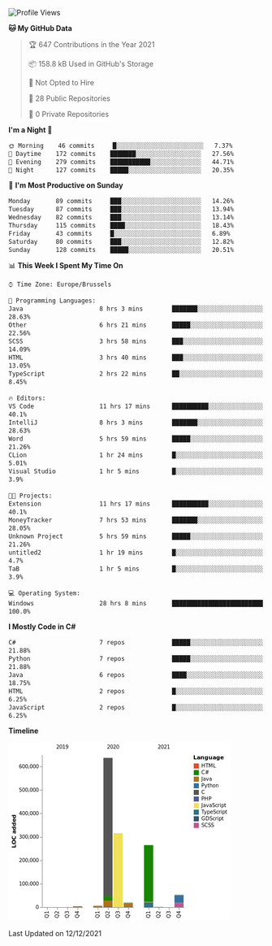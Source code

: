 <!--START_SECTION:waka-->
![Profile Views](http://img.shields.io/badge/Profile%20Views-0-blue)

**🐱 My GitHub Data** 

> 🏆 647 Contributions in the Year 2021
 > 
> 📦 158.8 kB Used in GitHub's Storage 
 > 
> 🚫 Not Opted to Hire
 > 
> 📜 28 Public Repositories 
 > 
> 🔑 0 Private Repositories  
 > 
**I'm a Night 🦉** 

```text
🌞 Morning    46 commits     █░░░░░░░░░░░░░░░░░░░░░░░░   7.37% 
🌆 Daytime    172 commits    ███████░░░░░░░░░░░░░░░░░░   27.56% 
🌃 Evening    279 commits    ███████████░░░░░░░░░░░░░░   44.71% 
🌙 Night      127 commits    █████░░░░░░░░░░░░░░░░░░░░   20.35%

```
📅 **I'm Most Productive on Sunday** 

```text
Monday       89 commits     ███░░░░░░░░░░░░░░░░░░░░░░   14.26% 
Tuesday      87 commits     ███░░░░░░░░░░░░░░░░░░░░░░   13.94% 
Wednesday    82 commits     ███░░░░░░░░░░░░░░░░░░░░░░   13.14% 
Thursday     115 commits    ████░░░░░░░░░░░░░░░░░░░░░   18.43% 
Friday       43 commits     █░░░░░░░░░░░░░░░░░░░░░░░░   6.89% 
Saturday     80 commits     ███░░░░░░░░░░░░░░░░░░░░░░   12.82% 
Sunday       128 commits    █████░░░░░░░░░░░░░░░░░░░░   20.51%

```


📊 **This Week I Spent My Time On** 

```text
⌚︎ Time Zone: Europe/Brussels

💬 Programming Languages: 
Java                     8 hrs 3 mins        ███████░░░░░░░░░░░░░░░░░░   28.63% 
Other                    6 hrs 21 mins       █████░░░░░░░░░░░░░░░░░░░░   22.56% 
SCSS                     3 hrs 58 mins       ███░░░░░░░░░░░░░░░░░░░░░░   14.09% 
HTML                     3 hrs 40 mins       ███░░░░░░░░░░░░░░░░░░░░░░   13.05% 
TypeScript               2 hrs 22 mins       ██░░░░░░░░░░░░░░░░░░░░░░░   8.45%

🔥 Editors: 
VS Code                  11 hrs 17 mins      ██████████░░░░░░░░░░░░░░░   40.1% 
IntelliJ                 8 hrs 3 mins        ███████░░░░░░░░░░░░░░░░░░   28.63% 
Word                     5 hrs 59 mins       █████░░░░░░░░░░░░░░░░░░░░   21.26% 
CLion                    1 hr 24 mins        █░░░░░░░░░░░░░░░░░░░░░░░░   5.01% 
Visual Studio            1 hr 5 mins         █░░░░░░░░░░░░░░░░░░░░░░░░   3.9%

🐱‍💻 Projects: 
Extension                11 hrs 17 mins      ██████████░░░░░░░░░░░░░░░   40.1% 
MoneyTracker             7 hrs 53 mins       ███████░░░░░░░░░░░░░░░░░░   28.05% 
Unknown Project          5 hrs 59 mins       █████░░░░░░░░░░░░░░░░░░░░   21.26% 
untitled2                1 hr 19 mins        █░░░░░░░░░░░░░░░░░░░░░░░░   4.7% 
TaB                      1 hr 5 mins         █░░░░░░░░░░░░░░░░░░░░░░░░   3.9%

💻 Operating System: 
Windows                  28 hrs 8 mins       █████████████████████████   100.0%

```

**I Mostly Code in C#** 

```text
C#                       7 repos             █████░░░░░░░░░░░░░░░░░░░░   21.88% 
Python                   7 repos             █████░░░░░░░░░░░░░░░░░░░░   21.88% 
Java                     6 repos             ████░░░░░░░░░░░░░░░░░░░░░   18.75% 
HTML                     2 repos             █░░░░░░░░░░░░░░░░░░░░░░░░   6.25% 
JavaScript               2 repos             █░░░░░░░░░░░░░░░░░░░░░░░░   6.25%

```


**Timeline**

![Chart not found](https://raw.githubusercontent.com/Arafa42/Arafa42/main/charts/bar_graph.png) 


 Last Updated on 12/12/2021
<!--END_SECTION:waka-->


<!-- 
[![Hits](https://hits.seeyoufarm.com/api/count/incr/badge.svg?url=https%3A%2F%2Fgithub.com%2FArafa42&count_bg=%23455AF3&title_bg=%23262D3B&icon=github.svg&icon_color=%23588EF7&title=visitors&edge_flat=false)](https://hits.seeyoufarm.com)
 -->
